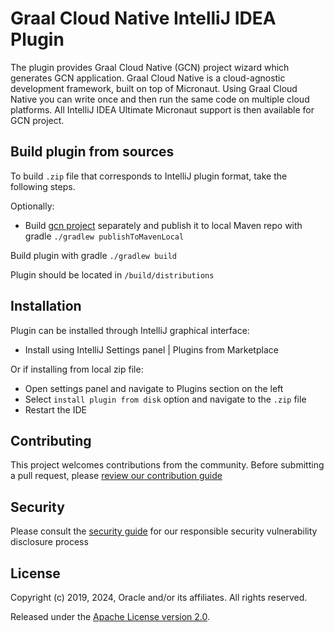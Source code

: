 # Graal Cloud Native IntelliJ IDEA Plugin

The plugin provides Graal Cloud Native (GCN) project wizard which generates GCN application. Graal Cloud Native is a cloud-agnostic development framework, built on top of Micronaut. Using Graal Cloud Native you can write once and then run the same code on multiple cloud platforms. 
All IntelliJ IDEA Ultimate Micronaut support is then available for GCN project. 

## Build plugin from sources

To build `.zip` file that corresponds to IntelliJ plugin format, take the following steps.

Optionally:
- Build [gcn project](https://github.com/oracle/gcn) separately and publish it to local Maven repo with gradle `./gradlew publishToMavenLocal`

Build plugin with gradle `./gradlew build`

Plugin should be located in `/build/distributions`

## Installation

Plugin can be installed through IntelliJ graphical interface:
- Install using IntelliJ Settings panel | Plugins from Marketplace

Or if installing from local zip file:
- Open settings panel and navigate to Plugins section on the left
- Select `install plugin from disk` option and navigate to the `.zip` file
- Restart the IDE

## Contributing

This project welcomes contributions from the community. Before submitting a pull request, please [review our contribution guide](./CONTRIBUTING.md)

## Security

Please consult the [security guide](./SECURITY.md) for our responsible security vulnerability disclosure process


## License

Copyright (c) 2019, 2024, Oracle and/or its affiliates. All rights reserved.

Released under the [Apache License version 2.0](LICENSE.txt).